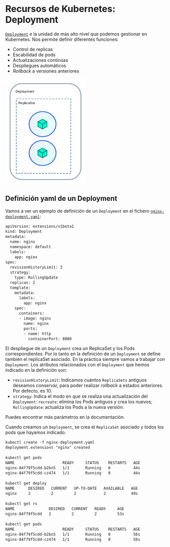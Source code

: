 # Recursos de Kubernetes: Deployment

[`Deployment`](https://kubernetes.io/docs/concepts/workloads/controllers/deployment/) e la unidad de más alto nivel que podemos gestionar en Kubernetes. Nos permite definir diferentes funciones:

* Control de replicas
* Escabilidad de pods
* Actualizaciones continúas
* Despliegues automáticos
* *Rollback* a versiones anteriores

![deoployment](img/deployment.png)

## Definición yaml de un Deployment

Vamos a ver un ejemplo de definición de un `Deployment` en el fichero [`nginx-deployment.yaml`](ejemplo/nginx/nginx-deployment.yaml):

    apiVersion: extensions/v1beta1
    kind: Deployment
    metadata:
      name: nginx
      namespace: default
      labels:
        app: nginx
    spec:
      revisionHistoryLimit: 2
      strategy:
        type: RollingUpdate
      replicas: 2
      template:
        metadata:
          labels:
            app: nginx
        spec:
          containers:
          - image: nginx
            name: nginx
            ports:
            - name: http
              containerPort: 8080

El despliegue de un `Deployment` crea un ReplicaSet y los Pods correspondientes. Por lo tanto en la definición de un `Deployment` se define también el replicaSet asociado. En la práctica siempre vamos a trabajar con `Deployment`. Los atributos relacionados con el `Deployment` que hemos indicado en la definición son:

* `revisionHistoryLimit`: Indicamos cuántos `ReplicaSets` antiguos deseamos conservar, para poder realizar *rollback* a estados anteriores. Por defecto, es 10.
* `strategy`: Indica el modo en que se realiza una actualización del `Deployment`: `recreate`: elimina los Pods antiguos y crea los nuevos; `RollingUpdate`: actualiza los Pods a la nueva versión.

Puedes encontrar más parámetros en la documentación.

Cuando creamos un `Deployment`, se crea el `ReplicaSet` asociado y todos los pods que hayamos indicado.

    kubectl create -f nginx-deployment.yaml 
    deployment.extensions "nginx" created

    kubectl get pods
    NAME                     READY     STATUS    RESTARTS   AGE
    nginx-84f79f5cdd-b2bn5   1/1       Running   0          44s
    nginx-84f79f5cdd-cz474   1/1       Running   0          44s
    
    kubectl get deploy
    NAME      DESIRED   CURRENT   UP-TO-DATE   AVAILABLE   AGE
    nginx     2         2         2            2           49s
    
    kubectl get rs
    NAME               DESIRED   CURRENT   READY     AGE
    nginx-84f79f5cdd   2         2         2         53s
    
    kubectl get pods
    NAME                     READY     STATUS    RESTARTS   AGE
    nginx-84f79f5cdd-b2bn5   1/1       Running   0          56s
    nginx-84f79f5cdd-cz474   1/1       Running   0          56s


